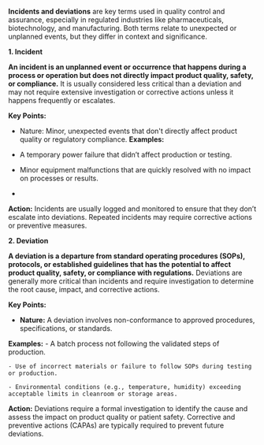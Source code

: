 **Incidents and deviations** are key terms used in quality control and assurance, especially in regulated industries like pharmaceuticals, biotechnology, and manufacturing. Both terms relate to unexpected or unplanned events, but they differ in context and significance.

**1. Incident**

**An incident is an unplanned event or occurrence that happens during a process or operation but does not directly impact product quality, safety, or compliance.** It is usually considered less critical than a deviation and may not require extensive investigation or corrective actions unless it happens frequently or escalates.

**Key Points:**
   - Nature: Minor, unexpected events that don't directly affect product quality or regulatory compliance.
**Examples:**

  - A temporary power failure that didn’t affect production or testing.
  
  - Minor equipment malfunctions that are quickly resolved with no impact on processes or results.
  - 
**Action:** Incidents are usually logged and monitored to ensure that they don’t escalate into deviations. Repeated incidents may require corrective actions or preventive measures.

**2. Deviation**

**A deviation is a departure from standard operating procedures (SOPs), protocols, or established guidelines that has the potential to affect product quality, safety, or compliance with regulations.** Deviations are generally more critical than incidents and require investigation to determine the root cause, impact, and corrective actions.

**Key Points:**

  - **Nature:** A deviation involves non-conformance to approved procedures, specifications, or standards.
  
**Examples:**
    - A batch process not following the validated steps of production.
  
    - Use of incorrect materials or failure to follow SOPs during testing or production.
      
    - Environmental conditions (e.g., temperature, humidity) exceeding acceptable limits in cleanroom or storage areas.
    
**Action:** Deviations require a formal investigation to identify the cause and assess the impact on product quality or patient safety. Corrective and preventive actions (CAPAs) are typically required to prevent future deviations.
